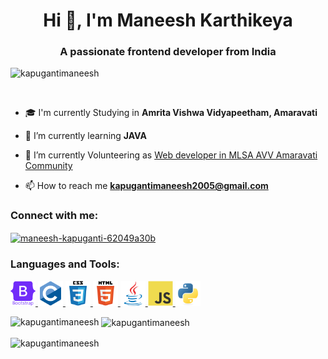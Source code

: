 <h1 align="center">Hi 👋, I'm Maneesh Karthikeya</h1>
<h3 align="center">A passionate frontend developer from India</h3>

<p align="left"> <img src="https://komarev.com/ghpvc/?username=kapugantimaneesh&label=Profile%20views&color=0e75b6&style=flat" alt="kapugantimaneesh" /> </p>

<p align="left"> <a href="https://twitter.com/" target="blank"><img src="https://img.shields.io/twitter/follow/?logo=twitter&style=for-the-badge" alt="" /></a> </p>

- 🎓 I'm currently Studying in **Amrita Vishwa Vidyapeetham, Amaravati**

- 🌱 I’m currently learning **JAVA**

- 🔭 I’m currently Volunteering as [Web developer in MLSA AVV Amaravati Community](https://mlsaavvamaravati.wixsite.com/home)

- 📫 How to reach me **kapugantimaneesh2005@gmail.com**

<h3 align="left">Connect with me:</h3>
<p align="left">
<a href="https://linkedin.com/in/maneesh-kapuganti-62049a30b" target="blank"><img align="center" src="https://raw.githubusercontent.com/rahuldkjain/github-profile-readme-generator/master/src/images/icons/Social/linked-in-alt.svg" alt="maneesh-kapuganti-62049a30b" height="30" width="40" /></a>
</p>

<h3 align="left">Languages and Tools:</h3>
<p align="left"> <a href="https://getbootstrap.com" target="_blank" rel="noreferrer"> <img src="https://raw.githubusercontent.com/devicons/devicon/master/icons/bootstrap/bootstrap-plain-wordmark.svg" alt="bootstrap" width="40" height="40"/> </a> <a href="https://www.cprogramming.com/" target="_blank" rel="noreferrer"> <img src="https://raw.githubusercontent.com/devicons/devicon/master/icons/c/c-original.svg" alt="c" width="40" height="40"/> </a> <a href="https://www.w3schools.com/css/" target="_blank" rel="noreferrer"> <img src="https://raw.githubusercontent.com/devicons/devicon/master/icons/css3/css3-original-wordmark.svg" alt="css3" width="40" height="40"/> </a> <a href="https://www.w3.org/html/" target="_blank" rel="noreferrer"> <img src="https://raw.githubusercontent.com/devicons/devicon/master/icons/html5/html5-original-wordmark.svg" alt="html5" width="40" height="40"/> </a> <a href="https://www.java.com" target="_blank" rel="noreferrer"> <img src="https://raw.githubusercontent.com/devicons/devicon/master/icons/java/java-original.svg" alt="java" width="40" height="40"/> </a> <a href="https://developer.mozilla.org/en-US/docs/Web/JavaScript" target="_blank" rel="noreferrer"> <img src="https://raw.githubusercontent.com/devicons/devicon/master/icons/javascript/javascript-original.svg" alt="javascript" width="40" height="40"/> </a> <a href="https://www.python.org" target="_blank" rel="noreferrer"> <img src="https://raw.githubusercontent.com/devicons/devicon/master/icons/python/python-original.svg" alt="python" width="40" height="40"/> </a> </p>

<p><img align="left" src="https://github-readme-stats.vercel.app/api/top-langs?username=kapugantimaneesh&show_icons=true&locale=en&layout=compact" alt="kapugantimaneesh" /></p>

<p>&nbsp;<img align="center" src="https://github-readme-stats.vercel.app/api?username=kapugantimaneesh&show_icons=true&locale=en" alt="kapugantimaneesh" /></p>

<p><img align="center" src="https://github-readme-streak-stats.herokuapp.com/?user=kapugantimaneesh&" alt="kapugantimaneesh" /></p>
